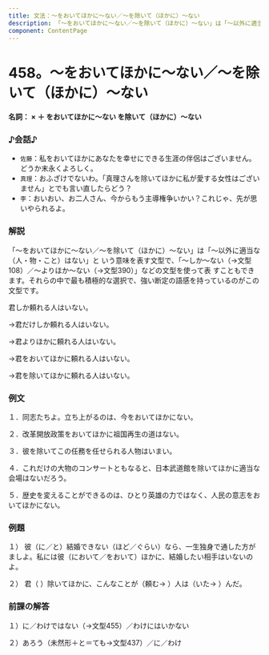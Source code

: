 ```yaml
---
title: 文法：～をおいてほかに～ない／～を除いて（ほかに）～ない
description: 「～をおいてほかに～ない／～を除いて（ほかに）～ない」は「～以外に適当な（人・物・こと）はない」と いう意味を表す文型で、「～しか～ない（→文型108）／～よりほか～ない（→文型390）」などの文型を使って表 すこともできます。それらの中で最も積極的な選択で、強い断定の語感を持っているのがこの文型です。
component: ContentPage
---
```



# 458。～をおいてほかに～ない／～を除いて（ほかに）～ない
#### 名詞： × ＋ をおいてほかに～ない を除いて（ほかに）～ない
### ♪会話♪
- `佐藤`：私をおいてほかにあなたを幸せにできる生涯の伴侶はございません。どうか末永くよろしく。
- `真理`：おふざけでないわ。「真理さんを除いてほかに私が愛する女性はございません」とでも言い直したらどう？
- `李`：おいおい、お二人さん、今からもう主導権争いかい？これじゃ、先が思いやられるよ。
### 解説
「～をおいてほかに～ない／～を除いて（ほかに）～ない」は「～以外に適当な（人・物・こと）はない」と いう意味を表す文型で、「～しか～ない（→文型108）／～よりほか～ない（→文型390）」などの文型を使って表 すこともできます。それらの中で最も積極的な選択で、強い断定の語感を持っているのがこの文型です。

君しか頼れる人はいない。

→君だけしか頼れる人はいない。

→君よりほかに頼れる人はいない。

→君をおいてほかに頼れる人はいない。

→君を除いてほかに頼れる人はいない。
### 例文
１．同志たちよ。立ち上がるのは、今をおいてほかにない。

２．改革開放政策をおいてほかに祖国再生の道はない。

３．彼を除いてこの任務を任せられる人物はいまい。

４．これだけの大物のコンサートともなると、日本武道館を除いてほかに適当な会場はないだろう。

５．歴史を変えることができるのは、ひとり英雄の力ではなく、人民の意志をおいてほかにない。
### 例題
１） 彼（に／と）結婚できない（ほど／ぐらい）なら、一生独身で通した方がましよ。私には彼（において／をおいて）ほかに、結婚したい相手はいないのよ。   

２） 君（ ）除いてほかに、こんなことが（頼む→ ）人は（いた→ ）んだ。
### 前課の解答
１）に／わけではない（→文型455）／わけにはいかない

２）あろう（未然形＋と＝ても→文型437）／に／わけ
